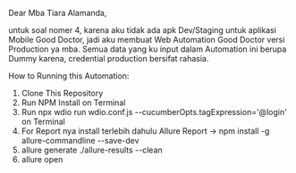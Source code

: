 Dear Mba Tiara Alamanda,

untuk soal nomer 4, karena aku tidak ada apk Dev/Staging untuk aplikasi Mobile Good Doctor, jadi aku membuat Web Automation Good Doctor versi Production ya mba. Semua data yang ku input dalam Automation ini berupa Dummy karena, credential production bersifat rahasia.

How to Running this Automation:
1. Clone This Repository 
2. Run NPM Install on Terminal
3. Run npx wdio run wdio.conf.js --cucumberOpts.tagExpression='@login' on Terminal
4. For Report nya install terlebih dahulu Allure Report -> npm install -g allure-commandline --save-dev
5. allure generate ./allure-results --clean
6. allure open



